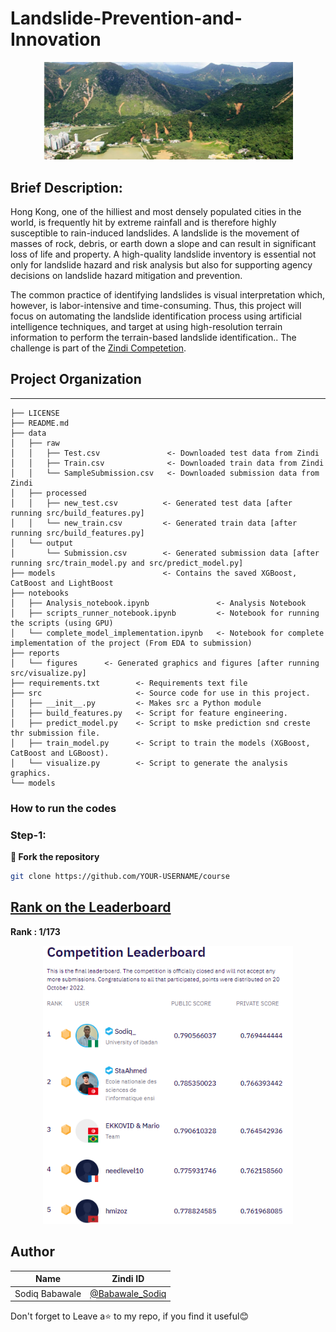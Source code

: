 # Landslide-Prevention-and-Innovation

<p align="center">
    <img width="400" src=reports/figures/Landslideimage.PNG alt="Land slide">
</p>


## Brief Description: 

Hong Kong, one of the hilliest and most densely populated cities in the world, is frequently hit by extreme rainfall and is therefore highly susceptible to rain-induced landslides. A landslide is the movement of masses of rock, debris, or earth down a slope and can result in significant loss of life and property. A high-quality landslide inventory is essential not only for landslide hazard and risk analysis but also for supporting agency decisions on landslide hazard mitigation and prevention.

The common practice of identifying landslides is visual interpretation which, however, is labor-intensive and time-consuming. Thus, this project will focus on automating the landslide identification process using artificial intelligence techniques, and target at using high-resolution terrain information to perform the terrain-based landslide identification.. The challenge is part of the [Zindi Competetion](https://zindi.africa/competitions/landslide-prevention-and-innovation-challenge).

## Project Organization
-----------------------

    ├── LICENSE
    ├── README.md        
    ├── data
    │   ├── raw
    │   │   ├── Test.csv               <- Downloaded test data from Zindi
    │   │   ├── Train.csv              <- Downloaded train data from Zindi
    │   │   └── SampleSubmission.csv   <- Downloaded submission data from Zindi
    │   ├── processed
    │   │   ├── new_test.csv          <- Generated test data [after running src/build_features.py]
    │   │   └── new_train.csv         <- Generated train data [after running src/build_features.py]
    │   └── output
    │       └── Submission.csv        <- Generated submission data [after running src/train_model.py and src/predict_model.py]
    ├── models                        <- Contains the saved XGBoost, CatBoost and LightBoost
    ├── notebooks
    │   ├── Analysis_notebook.ipynb               <- Analysis Notebook
    │   ├── scripts_runner_notebook.ipynb         <- Notebook for running the scripts (using GPU) 
    │   └── complete_model_implementation.ipynb   <- Notebook for complete implementation of the project (From EDA to submission) 
    ├── reports            
    │   └── figures      <- Generated graphics and figures [after running src/visualize.py]
    ├── requirements.txt        <- Requirements text file
    ├── src                     <- Source code for use in this project.
    │   ├── __init__.py         <- Makes src a Python module
    │   ├── build_features.py   <- Script for feature engineering.
    │   ├── predict_model.py    <- Script to mske prediction snd creste thr submission file.
    │   ├── train_model.py      <- Script to train the models (XGBoost, CatBoost and LGBoost).
    │   └── visualize.py        <- Script to generate the analysis graphics.
    └── models 

### How to run the codes

### Step-1: 

**🍴 Fork the repository**

```bash
git clone https://github.com/YOUR-USERNAME/course
```


## [Rank on the Leaderboard](https://zindi.africa/competitions/landslide-prevention-and-innovation-challenge/leaderboard)

**Rank : 1/173**  

<p align="center">
    <img width="400" src=reports/figures/leaderboard.PNG alt="Leaderboard">
</p>


## Author

<div align='center'>

| Name           |                     Zindi ID                     |
|----------------|--------------------------------------------------|
|Sodiq Babawale |[@Babawale_Sodiq](https://zindi.africa/users/Babawale_sodiq)|


</div>

Don't forget to Leave a⭐️ to my repo, if you find it useful😊
